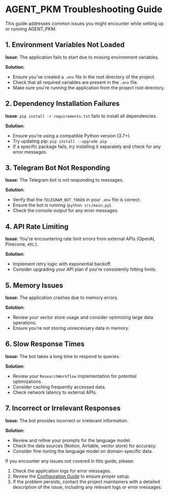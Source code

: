 # AGENT_PKM Troubleshooting Guide

This guide addresses common issues you might encounter while setting up or running AGENT_PKM.

## 1. Environment Variables Not Loaded

**Issue**: The application fails to start due to missing environment variables.

**Solution**: 
- Ensure you've created a `.env` file in the root directory of the project.
- Check that all required variables are present in the `.env` file.
- Make sure you're running the application from the project root directory.

## 2. Dependency Installation Failures

**Issue**: `pip install -r requirements.txt` fails to install all dependencies.

**Solution**:
- Ensure you're using a compatible Python version (3.7+).
- Try updating pip: `pip install --upgrade pip`
- If a specific package fails, try installing it separately and check for any error messages.

## 3. Telegram Bot Not Responding

**Issue**: The Telegram bot is not responding to messages.

**Solution**:
- Verify that the `TELEGRAM_BOT_TOKEN` in your `.env` file is correct.
- Ensure the bot is running (`python src/main.py`).
- Check the console output for any error messages.

## 4. API Rate Limiting

**Issue**: You're encountering rate limit errors from external APIs (OpenAI, Pinecone, etc.).

**Solution**:
- Implement retry logic with exponential backoff.
- Consider upgrading your API plan if you're consistently hitting limits.

## 5. Memory Issues

**Issue**: The application crashes due to memory errors.

**Solution**:
- Review your vector store usage and consider optimizing large data operations.
- Ensure you're not storing unnecessary data in memory.

## 6. Slow Response Times

**Issue**: The bot takes a long time to respond to queries.

**Solution**:
- Review your `ResearchWorkflow` implementation for potential optimizations.
- Consider caching frequently accessed data.
- Check network latency to external APIs.

## 7. Incorrect or Irrelevant Responses

**Issue**: The bot provides incorrect or irrelevant information.

**Solution**:
- Review and refine your prompts for the language model.
- Check the data sources (Notion, Airtable, vector store) for accuracy.
- Consider fine-tuning the language model on domain-specific data.

If you encounter any issues not covered in this guide, please:

1. Check the application logs for error messages.
2. Review the [Configuration Guide](configuration.md) to ensure proper setup.
3. If the problem persists, contact the project maintainers with a detailed description of the issue, including any relevant logs or error messages.